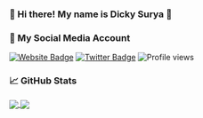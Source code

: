 ### 👊 Hi there! My name is Dicky Surya 👋

### 🚀 My Social Media Account

[![Website Badge](https://img.shields.io/badge/Website-3b5998?style=flat-square&logo=google-chrome&logoColor=white)](https://hellosurya.me)
[![Twitter Badge](https://img.shields.io/badge/-Twitter-00acee?style=flat-square&logo=Twitter&logoColor=white)](https://twitter.com/hearingcountry)
![Profile views](https://gpvc.arturio.dev/hearingcountry)

### 📈 GitHub Stats

<a href="https://github.com/hearingcountry/hearingcountry">
  <img align="center" src="https://github-readme-stats.vercel.app/api?username=hearingcountry&show_icons=true&theme=radical" />
</a>
<a href="https://github.com/hearingcountry/hearingcountry">
  <img align="center" src="https://github-readme-stats.vercel.app/api/top-langs/?username=hearingcountry&layout=compact&theme=radical" />
</a>



<!-- [![Header](https://raw.githubusercontent.com/MartinHeinz/<OWNER>/<OWNER>/readme_header.png "Header")](https://some-url.dev/) -->

<!-- 
**hearingcountry/hearingcountry** is a ✨ _special_ ✨ repository because its `README.md` (this file) appears on your GitHub profile.

Here are some ideas to get you started:

- 🔭 I’m currently working on ...
- 🌱 I’m currently learning ...
- 👯 I’m looking to collaborate on ...
- 🤔 I’m looking for help with ...
- 💬 Ask me about ...
- 📫 How to reach me: ...
- 😄 Pronouns: ...
- ⚡ Fun fact: ...

 -->
